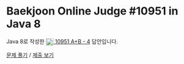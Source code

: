# Baekjoon Online Judge #10951 in Java 8
Java 8로 작성한 [<img src="https://static.solved.ac/tier_small/1.svg" height="20" align="center">
10951 A+B - 4](https://www.acmicpc.net/problem/10951) 답안입니다.

[문제 풀기](https://www.acmicpc.net/problem/10951) / [제출 보기](https://www.acmicpc.net/source/86404369)

